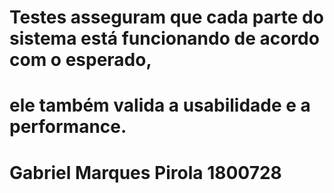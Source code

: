 # Testes asseguram que cada parte do sistema está funcionando de acordo com o esperado, 
# ele também valida a usabilidade e a performance.

# Gabriel Marques Pirola 1800728
